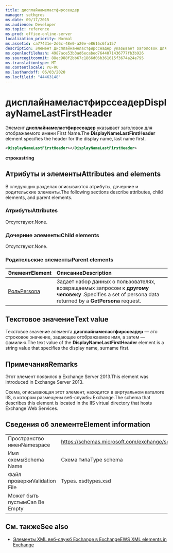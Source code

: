 ```yaml
---
title: дисплайнамеластфирссеадер
manager: sethgros
ms.date: 09/17/2015
ms.audience: Developer
ms.topic: reference
ms.prod: office-online-server
localization_priority: Normal
ms.assetid: ca77431e-2d6c-48e0-a20e-e8616c6fa157
description: Элемент Дисплайнамеластфирссеадер указывает заголовок для отображаемого имени First Name.
ms.openlocfilehash: 4987ace53b3ad6ecabed7644071436777fb3b926
ms.sourcegitcommit: 88ec988f2bb67c1866d06b361615f3674a24e795
ms.translationtype: MT
ms.contentlocale: ru-RU
ms.lasthandoff: 06/03/2020
ms.locfileid: "44463148"
---
```

# <a name="displaynamelastfirstheader"></a><span data-ttu-id="b4be2-103">дисплайнамеластфирссеадер</span><span class="sxs-lookup"><span data-stu-id="b4be2-103">DisplayNameLastFirstHeader</span></span>

<span data-ttu-id="b4be2-104">Элемент **дисплайнамеластфирссеадер** указывает заголовок для отображаемого имени First Name.</span><span class="sxs-lookup"><span data-stu-id="b4be2-104">The **DisplayNameLastFirstHeader** element specifies the header for the display name, last name first.</span></span> 
  
```xml
<DisplayNameLastFirstHeader></DisplayNameLastFirstHeader>
```

 <span data-ttu-id="b4be2-105">**строка**</span><span class="sxs-lookup"><span data-stu-id="b4be2-105">**string**</span></span>
## <a name="attributes-and-elements"></a><span data-ttu-id="b4be2-106">Атрибуты и элементы</span><span class="sxs-lookup"><span data-stu-id="b4be2-106">Attributes and elements</span></span>

<span data-ttu-id="b4be2-107">В следующих разделах описываются атрибуты, дочерние и родительские элементы.</span><span class="sxs-lookup"><span data-stu-id="b4be2-107">The following sections describe attributes, child elements, and parent elements.</span></span>
  
### <a name="attributes"></a><span data-ttu-id="b4be2-108">Атрибуты</span><span class="sxs-lookup"><span data-stu-id="b4be2-108">Attributes</span></span>

<span data-ttu-id="b4be2-109">Отсутствуют.</span><span class="sxs-lookup"><span data-stu-id="b4be2-109">None.</span></span>
  
### <a name="child-elements"></a><span data-ttu-id="b4be2-110">Дочерние элементы</span><span class="sxs-lookup"><span data-stu-id="b4be2-110">Child elements</span></span>

<span data-ttu-id="b4be2-111">Отсутствуют.</span><span class="sxs-lookup"><span data-stu-id="b4be2-111">None.</span></span>
  
### <a name="parent-elements"></a><span data-ttu-id="b4be2-112">Родительские элементы</span><span class="sxs-lookup"><span data-stu-id="b4be2-112">Parent elements</span></span>

|<span data-ttu-id="b4be2-113">**Элемент**</span><span class="sxs-lookup"><span data-stu-id="b4be2-113">**Element**</span></span>|<span data-ttu-id="b4be2-114">**Описание**</span><span class="sxs-lookup"><span data-stu-id="b4be2-114">**Description**</span></span>|
|:-----|:-----|
|[<span data-ttu-id="b4be2-115">Роль</span><span class="sxs-lookup"><span data-stu-id="b4be2-115">Persona</span></span>](persona.md) <br/> |<span data-ttu-id="b4be2-116">Задает набор данных о пользователях, возвращаемых запросом к **другому человеку** .</span><span class="sxs-lookup"><span data-stu-id="b4be2-116">Specifies a set of persona data returned by a **GetPersona** request.</span></span>  <br/> |
   
## <a name="text-value"></a><span data-ttu-id="b4be2-117">Текстовое значение</span><span class="sxs-lookup"><span data-stu-id="b4be2-117">Text value</span></span>

<span data-ttu-id="b4be2-118">Текстовое значение элемента **дисплайнамеластфирссеадер** — это строковое значение, задающее отображаемое имя, а затем — фамилию.</span><span class="sxs-lookup"><span data-stu-id="b4be2-118">The text value of the **DisplayNameLastFirstHeader** element is a string value that specifies the display name, surname first.</span></span> 
  
## <a name="remarks"></a><span data-ttu-id="b4be2-119">Примечания</span><span class="sxs-lookup"><span data-stu-id="b4be2-119">Remarks</span></span>

<span data-ttu-id="b4be2-120">Этот элемент появился в Exchange Server 2013.</span><span class="sxs-lookup"><span data-stu-id="b4be2-120">This element was introduced in Exchange Server 2013.</span></span>
  
<span data-ttu-id="b4be2-121">Схема, описывающая этот элемент, находится в виртуальном каталоге IIS, в котором размещены веб-службы Exchange.</span><span class="sxs-lookup"><span data-stu-id="b4be2-121">The schema that describes this element is located in the IIS virtual directory that hosts Exchange Web Services.</span></span>
  
## <a name="element-information"></a><span data-ttu-id="b4be2-122">Сведения об элементе</span><span class="sxs-lookup"><span data-stu-id="b4be2-122">Element information</span></span>

|||
|:-----|:-----|
|<span data-ttu-id="b4be2-123">Пространство имен</span><span class="sxs-lookup"><span data-stu-id="b4be2-123">Namespace</span></span>  <br/> |https://schemas.microsoft.com/exchange/services/2006/types  <br/> |
|<span data-ttu-id="b4be2-124">Имя схемы</span><span class="sxs-lookup"><span data-stu-id="b4be2-124">Schema Name</span></span>  <br/> |<span data-ttu-id="b4be2-125">Схема типа</span><span class="sxs-lookup"><span data-stu-id="b4be2-125">Type schema</span></span>  <br/> |
|<span data-ttu-id="b4be2-126">Файл проверки</span><span class="sxs-lookup"><span data-stu-id="b4be2-126">Validation File</span></span>  <br/> |<span data-ttu-id="b4be2-127">Types. xsd</span><span class="sxs-lookup"><span data-stu-id="b4be2-127">types.xsd</span></span>  <br/> |
|<span data-ttu-id="b4be2-128">Может быть пустым</span><span class="sxs-lookup"><span data-stu-id="b4be2-128">Can Be Empty</span></span>  <br/> ||
   
## <a name="see-also"></a><span data-ttu-id="b4be2-129">См. также</span><span class="sxs-lookup"><span data-stu-id="b4be2-129">See also</span></span>

- [<span data-ttu-id="b4be2-130">Элементы XML веб-служб Exchange в Exchange</span><span class="sxs-lookup"><span data-stu-id="b4be2-130">EWS XML elements in Exchange</span></span>](ews-xml-elements-in-exchange.md)

